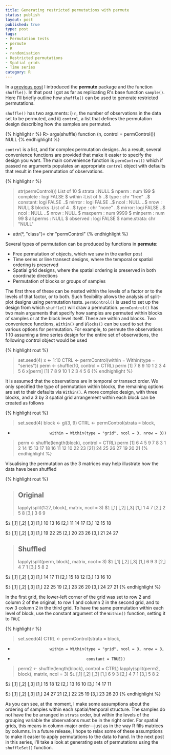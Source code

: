 ```yaml
--- 
title: Generating restricted permutations with permute
status: publish
layout: post
published: true
type: post
tags: 
- Permutation tests
- permute
- R
- randomisation
- Restricted permutations
- Spatial grids
- Time series
category: R
---
```

In a [previous post](http://www.fromthebottomoftheheap.net/2011/10/04/permute-a-package-for-generating-restricted-permutations/ 'permute: a package for generating restricted permutations') I introduced the **permute** package and the function `shuffle()`. In that post I got as far as replicating R's base function `sample()`. Here I'll briefly outline how `shuffle()` can be used to generate restricted permutations.

`shuffle()` has two arguments: i) `n`, the number of observations in the data set to be permuted, and ii) `control`, a list that defines the permutation design describing how the samples are permuted.

{% highlight r %}
R> args(shuffle)
function (n, control = permControl())
NULL
{% endhighlight %}

`control` is a list, and for complex permutation designs. As a result, several convenience functions are provided that make it easier to specify the design you want. The main convenience function is `permControl()` which if passed no arguments populates an appropriate `control` object with defaults that result in free permutation of observations.

{% highlight r %}
> str(permControl())
List of 10
 $ strata     : NULL
 $ nperm      : num 199
 $ complete   : logi FALSE
 $ within     :List of 5
  ..$ type    : chr "free"
  ..$ constant: logi FALSE
  ..$ mirror  : logi FALSE
  ..$ ncol    : NULL
  ..$ nrow    : NULL
 $ blocks     :List of 4
  ..$ type  : chr "none"
  ..$ mirror: logi FALSE
  ..$ ncol  : NULL
  ..$ nrow  : NULL
 $ maxperm    : num 9999
 $ minperm    : num 99
 $ all.perms  : NULL
 $ observed   : logi FALSE
 $ name.strata: chr "NULL"
 - attr(*, "class")= chr "permControl"
{% endhighlight %}

Several types of permutation can be produced by functions in **permute**:

-   Free permutation of objects, which we saw in the earlier post
-   Time series or line transect designs, where the temporal or spatial
    ordering is preserved
-   Spatial grid designs, where the spatial ordering is preserved in
    both coordinate directions
-   Permutation of blocks or groups of samples

The first three of these can be nested within the levels of a factor or to the levels of that factor, or to both. Such flexibility allows the analysis of split-plot designs using permutation tests. `permControl()` is used to set up the design from which `shuffle()` will draw a permutation. `permControl()` has two main arguments that specify how samples are permuted within blocks of samples or at the block level itself. These are within and blocks. Two convenience functions, `Within()` and `Blocks()` can be used to set the various options for permutation. For example, to permute the observations 1:10 assuming a time series design for the entire set of observations, the following control object would be used

{% highlight rout %}
> set.seed(4)
> x <- 1:10
> CTRL <- permControl(within = Within(type = "series"))
> perm <- shuffle(10, control = CTRL)
> perm
 [1]  7  8  9 10  1  2  3  4  5  6
> x[perm]
 [1]  7  8  9 10  1  2  3  4  5  6
{% endhighlight %}

It is assumed that the observations are in temporal or transect order. We only specified the type of permutation within blocks, the remaining options are set to their defaults via `Within()`. A more complex design, with three blocks, and a 3 by 3 spatial grid arrangement within each block can be created as follows

{% highlight rout %}
> set.seed(4)
> block <- gl(3, 9)
> CTRL <- permControl(strata = block,
+                     within = Within(type = "grid", ncol = 3, nrow = 3))
> perm <- shuffle(length(block), control = CTRL)
> perm
 [1]  6  4  5  9  7  8  3  1  2 14 15 13 17 18 16 11 12 10 22 23
[21] 24 25 26 27 19 20 21
{% endhighlight %}

Visualising the permutation as the 3 matrices may help illustrate how the data have been shuffled

{% highlight rout %}
> ## Original
> lapply(split(1:27, block), matrix, ncol = 3)
$`1`
     [,1] [,2] [,3]
[1,]    1    4    7
[2,]    2    5    8
[3,]    3    6    9

$`2`
     [,1] [,2] [,3]
[1,]   10   13   16
[2,]   11   14   17
[3,]   12   15   18

$`3`
     [,1] [,2] [,3]
[1,]   19   22   25
[2,]   20   23   26
[3,]   21   24   27

> ## Shuffled
> lapply(split(perm, block), matrix, ncol = 3)
$`1`
     [,1] [,2] [,3]
[1,]    6    9    3
[2,]    4    7    1
[3,]    5    8    2

$`2`
     [,1] [,2] [,3]
[1,]   14   17   11
[2,]   15   18   12
[3,]   13   16   10

$`3`
     [,1] [,2] [,3]
[1,]   22   25   19
[2,]   23   26   20
[3,]   24   27   21
{% endhighlight %}

In the first grid, the lower-left corner of the grid was set to row 2 and column 2 of the original, to row 1 and column 2 in the second grid, and to row 3 column 2 in the third grid. To have the same permutation within each level of block, use the constant argument of the `Within()` function, setting it to `TRUE`

{% highlight r %}
> set.seed(4)
> CTRL <- permControl(strata = block,
+                     within = Within(type = "grid", ncol = 3, nrow = 3,
+                                     constant = TRUE))
> perm2 <- shuffle(length(block), control = CTRL)
> lapply(split(perm2, block), matrix, ncol = 3)
$`1`
     [,1] [,2] [,3]
[1,]    6    9    3
[2,]    4    7    1
[3,]    5    8    2

$`2`
     [,1] [,2] [,3]
[1,]   15   18   12
[2,]   13   16   10
[3,]   14   17   11

$`3`
     [,1] [,2] [,3]
[1,]   24   27   21
[2,]   22   25   19
[3,]   23   26   20
{% endhighlight %}

As you can see, at the moment, I make some assumptions about the ordering of samples within each spatial/temporal structure. The samples do not have the be arranged in `strata` order, but within the levels of the grouping variable the observations must be in the right order. For spatial grids, this means in column-major order—just as in the way R fills matrices by columns. In a future release, I hope to relax some of these assumptions to make it easier to apply permutations to the data to hand. In the next post in this series, I'll take a look at generating sets of permutations using the `shuffleSet()` function.
